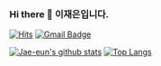 ### Hi there 👋  이재은입니다.
[![Hits](https://hits.seeyoufarm.com/api/count/incr/badge.svg?url=https%3A%2F%2Fgithub.com%2FJae-eun&count_bg=%231BCDFB&title_bg=%23555555&icon=&icon_color=%23E7E7E7&title=hits&edge_flat=false)](https://hits.seeyoufarm.com)
[![Gmail Badge](https://img.shields.io/badge/Gmail-1BCDFB?style=round-square&logo=Gmail&logoColor=white&title=white&link=mailto:je6752@gmail.com)](mailto:je6752@gmail.com)

[![Jae-eun's github stats](https://github-readme-stats.vercel.app/api?username=Jae-eun&count_private=true&show_icons=true&theme=react)](https://github.com/anuraghazra/github-readme-stats)
[![Top Langs](https://github-readme-stats.vercel.app/api/top-langs/?username=Jae-eun&layout=compact&theme=react)](https://github.com/anuraghazra/github-readme-stats)
